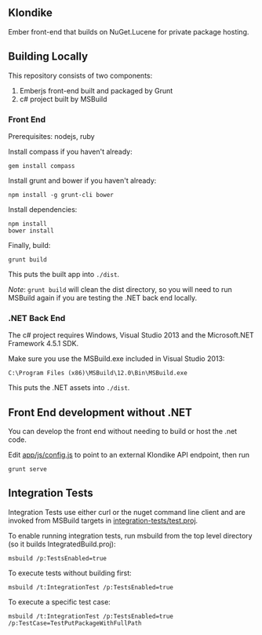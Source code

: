 ## Klondike

Ember front-end that builds on NuGet.Lucene for private package hosting.

## Building Locally

This repository consists of two components:

1. Emberjs front-end built and packaged by Grunt
1. c# project built by MSBuild

### Front End

Prerequisites: nodejs, ruby

Install compass if you haven't already:

    gem install compass

Install grunt and bower if you haven't already:

    npm install -g grunt-cli bower

Install dependencies:

    npm install
    bower install

Finally, build:

    grunt build

This puts the built app into `./dist`.

_Note_: `grunt build` will clean the dist directory, so you will need to run MSBuild again
if you are testing the .NET back end locally.

### .NET Back End

The c# project requires Windows, Visual Studio 2013 and the Microsoft.NET Framework 4.5.1 SDK.

Make sure you use the MSBuild.exe included in Visual Studio 2013:

    C:\Program Files (x86)\MSBuild\12.0\Bin\MSBuild.exe

This puts the .NET assets into `./dist`.

## Front End development without .NET

You can develop the front end without needing to build or host the .net code.

Edit [app/js/config.js](app/js/config.js) to point to an external Klondike API endpoint,
then run

    grunt serve

## Integration Tests

Integration Tests use either curl or the nuget command line client and are invoked from MSBuild targets
in [integration-tests/test.proj](integration-tests/test.proj).

To enable running integration tests, run msbuild from the top level directory (so it builds IntegratedBuild.proj):

    msbuild /p:TestsEnabled=true

To execute tests without building first:

    msbuild /t:IntegrationTest /p:TestsEnabled=true

To execute a specific test case:

    msbuild /t:IntegrationTest /p:TestsEnabled=true /p:TestCase=TestPutPackageWithFullPath

